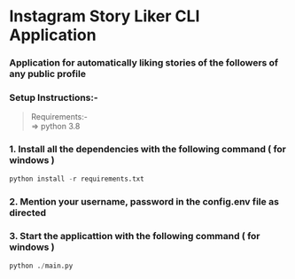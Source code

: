 # Instagram Story Liker CLI Application

### Application for automatically liking stories of the followers of any public profile

### Setup Instructions:- 

> Requirements:- <br/>
> => python 3.8

### 1. Install all the dependencies with the following command ( for windows )

```python
python install -r requirements.txt
```

### 2. Mention your username, password in the config.env file as directed

### 3. Start the applicattion with the following command ( for windows )

```python
python ./main.py
```